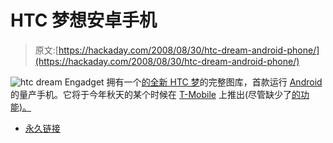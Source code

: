 # HTC 梦想安卓手机

> 原文:[https://hackaday.com/2008/08/30/htc-dream-android-phone/](https://hackaday.com/2008/08/30/htc-dream-android-phone/)

![htc dream](../Images/0a6a205100b54e2cc15fbf8f2dc0654d.png)
Engadget 拥有一个[的全新 HTC 梦](http://www.engadget.com/2008/08/30/htcs-android-driven-dream-revealed-in-glorious-spy-photos/)的完整图库，首款运行 [Android](http://www.mahalo.com/Android "Android - Mahalo") 的量产手机。它将于今年秋天的某个时候在 [T-Mobile](http://www.mahalo.com/T_Mobile "T-Mobile - Mahalo") 上推出(尽管缺少了[的功能)。](http://www.hackaday.com/2008/08/26/key-features-cut-out-of-android-api/)

*   [永久链接](http://www.engadget.com/2008/08/30/htcs-android-driven-dream-revealed-in-glorious-spy-photos/)
